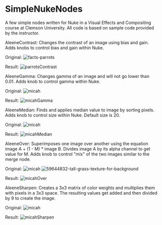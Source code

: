 # SimpleNukeNodes
A few simple nodes written for Nuke in a Visual Effects and Compositing course at Clemson University. All code is based on sample code provided by the instructor.

AleeneContrast:
Changes the contrast of an image using bias and gain. Adds knobs to control bias and gain within Nuke.

Original: ![facts-parrots](https://github.com/aleenend/SimpleNukeNodes/assets/59891824/53ac072d-0878-480a-bcdd-69b85dc62f26)

Result: ![parrotsContrast](https://github.com/aleenend/SimpleNukeNodes/assets/59891824/75ece9ba-b4d8-45c0-a85c-d02317f3f44c)


AleeneGamma:
Changes gamma of an image and will not go lower than 0.01. Adds knob to control gamma within Nuke.

Original: ![micah](https://github.com/aleenend/SimpleNukeNodes/assets/59891824/f9bd496c-03c3-4a64-ab3d-ba393e33db62)

Result: ![micahGamma](https://github.com/aleenend/SimpleNukeNodes/assets/59891824/29e3774d-dc2c-482d-8062-71665d5d07ff)


AleeneMedian:
Finds and applies median value to image by sorting pixels. Adds knob to control size within Nuke. Default size is 20.

Original: ![micah](https://github.com/aleenend/SimpleNukeNodes/assets/59891824/4637138f-1b5c-4643-885d-0f421df5e74a)

Result: ![micahMedian](https://github.com/aleenend/SimpleNukeNodes/assets/59891824/fb43bccd-1ebf-494f-8870-2cd2c013cf43)


AleeneOver:
Superimposes one image over another using the equation image A + (1 - M) * image B. Divides image A by its alpha channel to get value for M. Adds knob to control "mix" of the two images similar to the merge node.

Original: ![micah](https://github.com/aleenend/SimpleNukeNodes/assets/59891824/9c5f9311-66fa-4317-a329-ca10c05b56f2) ![59644832-tall-grass-texture-for-background](https://github.com/aleenend/SimpleNukeNodes/assets/59891824/45573124-aad0-4b32-bc96-561d56194cd2)

Result: ![micahOver](https://github.com/aleenend/SimpleNukeNodes/assets/59891824/5c9906c4-2025-4530-afab-d9e86619dbb5)


AleeneSharpen:
Creates a 3x3 matrix of color weights and multiplies them with pixels in a 3x3 space. The resulting values get added and then divided by 9 to create the image.

Original: ![micah](https://github.com/aleenend/SimpleNukeNodes/assets/59891824/6d840fc7-c795-47b3-8917-10e0f99136fa)

Result: ![micahSharpen](https://github.com/aleenend/SimpleNukeNodes/assets/59891824/c855e8d4-f2dd-434c-bc95-eeea4b676eec)

